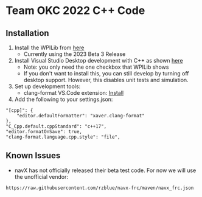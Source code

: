 
# Team OKC 2022 C++ Code


## Installation

1. Install the WPILib from [here](https://github.com/wpilibsuite/allwpilib/releases)
    - Currently using the 2023 Beta 3 Release
2. Install Visual Studio Desktop development with C++ as shown [here](https://docs.wpilib.org/en/stable/docs/software/wpilib-tools/robot-simulation/introduction.html)
    - Note: you only need the one checkbox that WPILib shows
    - If you don't want to install this, you can still develop by turning off desktop support. However, this disables unit tests and simulation.
3. Set up development tools:
    - clang-format VS.Code extension: [Install](https://marketplace.visualstudio.com/items?itemName=xaver.clang-format)
4. Add the following to your settings.json:
```
"[cpp]": {
    "editor.defaultFormatter": "xaver.clang-format"
},
"C_Cpp.default.cppStandard": "c++17",
"editor.formatOnSave": true,
"clang-format.language.cpp.style": "file",
```

## Known Issues
- navX has not officially released their beta test code. For now we will use the unofficial vendor:
```
https://raw.githubusercontent.com/rzblue/navx-frc/maven/navx_frc.json
```
